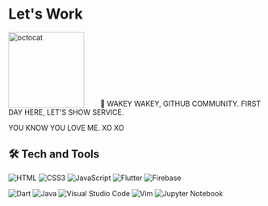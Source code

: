 # Let's Work
<img align="left" height="150" src="https://github.com/tassoares/tassoares/blob/dd0494ad8783e98ad7cce10b05cb979f4174a1d7/let_s_work.gif" alt="octocat" style="margin-right: 2rem;" />                      

<br /><br />
<br /><br /><br /><br /><br />

  💬 WAKEY WAKEY, GITHUB COMMUNITY. 
  FIRST DAY HERE, LET'S SHOW SERVICE. 

  YOU KNOW YOU LOVE ME. XO XO

## 🛠️ **Tech and Tools** 
![HTML](https://img.shields.io/badge/HTML5-E34F26?style=for-the-badge&logo=html5&logoColor=white "HTML")
![CSS3](https://img.shields.io/badge/CSS3-1572B6?style=for-the-badge&logo=css3&logoColor=white "CSS")
![JavaScript](https://img.shields.io/badge/JavaScript-F7DF1E?style=for-the-badge&logo=javascript&logoColor=black "JavaScript")
![Flutter](https://img.shields.io/badge/Flutter-02569B?style=for-the-badge&logo=flutter&logoColor=white "Flutter")
![Firebase](https://img.shields.io/badge/firebase-%23039BE5.svg?style=for-the-badge&logo=firebase "Firebase")

![Dart](https://img.shields.io/badge/dart-%230175C2.svg?style=for-the-badge&logo=dart&logoColor=white "Dart")
![Java](https://img.shields.io/badge/java-%23ED8B00.svg?style=for-the-badge&logo=java&logoColor=white "Java")
![Visual Studio Code](https://img.shields.io/badge/VS%20Code-0078d7.svg?style=for-the-badge&logo=visual-studio-code&logoColor=white "Visual Studio Code")
![Vim](https://img.shields.io/badge/VIM-%2311AB00.svg?style=for-the-badge&logo=vim&logoColor=white)
![Jupyter Notebook](https://img.shields.io/badge/jupyter-%23FA0F00.svg?style=for-the-badge&logo=jupyter&logoColor=white)

                    
